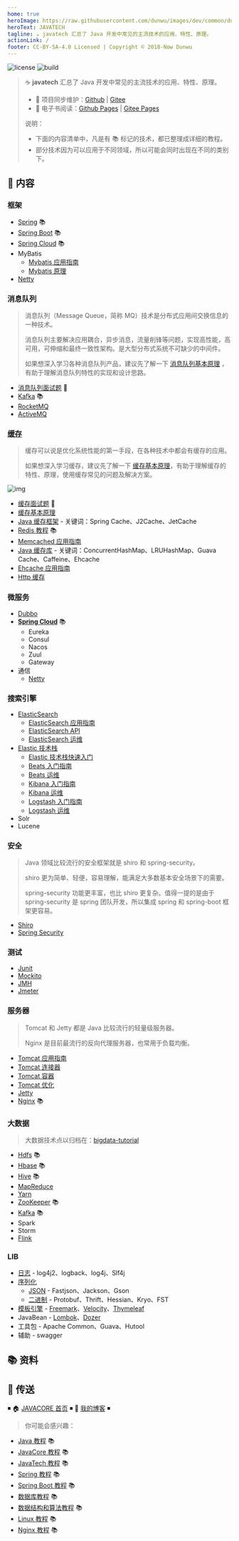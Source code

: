 ```yaml
---
home: true
heroImage: https://raw.githubusercontent.com/dunwu/images/dev/common/dunwu-logo-200.png
heroText: JAVATECH
tagline: ☕ javatech 汇总了 Java 开发中常见的主流技术的应用、特性、原理。
actionLink: /
footer: CC-BY-SA-4.0 Licensed | Copyright © 2018-Now Dunwu
---
```


![license](https://badgen.net/github/license/dunwu/javatech)
![build](https://travis-ci.com/dunwu/javatech.svg?branch=master)

> ☕ **javatech** 汇总了 Java 开发中常见的主流技术的应用、特性、原理。
>
> - 🔁 项目同步维护：[Github](https://github.com/dunwu/javatech/) | [Gitee](https://gitee.com/turnon/javatech/)
> - 📖 电子书阅读：[Github Pages](https://dunwu.github.io/javatech/) | [Gitee Pages](http://turnon.gitee.io/javatech/)
>
> 说明：
>
> - 下面的内容清单中，凡是有 📚 标记的技术，都已整理成详细的教程。
> - 部分技术因为可以应用于不同领域，所以可能会同时出现在不同的类别下。

## 📖 内容

### 框架

- [Spring](https://dunwu.github.io/spring-tutorial/) 📚
- [Spring Boot](https://dunwu.github.io/spring-boot-tutorial/) 📚
- [Spring Cloud](https://github.com/dunwu/spring-cloud-tutorial) 📚
- MyBatis
  - [Mybatis 应用指南](framework/Mybatis应用指南.md)
  - [Mybatis 原理](framework/Mybatis原理.md)
- [Netty](soa/netty.md)

### 消息队列

> 消息队列（Message Queue，简称 MQ）技术是分布式应用间交换信息的一种技术。
>
> 消息队列主要解决应用耦合，异步消息，流量削锋等问题，实现高性能，高可用，可伸缩和最终一致性架构。是大型分布式系统不可缺少的中间件。
>
> 如果想深入学习各种消息队列产品，建议先了解一下 [消息队列基本原理](https://github.com/dunwu/blog/blob/master/source/_posts/theory/mq.md) ，有助于理解消息队列特性的实现和设计思路。

- [消息队列面试题](mq/mq-interview.md) 💯
- [Kafka](https://github.com/dunwu/bigdata-tutorial/tree/master/docs/kafka) 📚
- [RocketMQ](mq/rocketmq.md)
- [ActiveMQ](mq/activemq.md)

### [缓存](cache)

> 缓存可以说是优化系统性能的第一手段，在各种技术中都会有缓存的应用。
>
> 如果想深入学习缓存，建议先了解一下 [缓存基本原理](https://github.com/dunwu/blog/blob/master/source/_posts/theory/cache.md)，有助于理解缓存的特性、原理，使用缓存常见的问题及解决方案。

![img](https://raw.githubusercontent.com/dunwu/images/dev/snap/20200710163555.png)

- [缓存面试题](cache/cache-interview.md) 💯
- [缓存基本原理](https://github.com/dunwu/blog/blob/master/source/_posts/theory/cache.md)
- [Java 缓存框架](cache/cache-framework.md) - 关键词：Spring Cache、J2Cache、JetCache
- [Redis 教程](https://github.com/dunwu/db-tutorial/tree/master/docs/nosql/redis) 📚
- [Memcached 应用指南](cache/memcached.md)
- [Java 缓存库](cache/cache-libs.md) - 关键词：ConcurrentHashMap、LRUHashMap、Guava Cache、Caffeine、Ehcache
- [Ehcache 应用指南](cache/ehcache.md)
- [Http 缓存](cache/http-cache.md)

### 微服务

- [Dubbo](soa/dubbo.md)
- [**Spring Cloud**](https://github.com/dunwu/spring-cloud-tutorial) 📚
  - Eureka
  - Consul
  - Nacos
  - Zuul
  - Gateway
- 通信
  - [Netty](soa/netty.md)

### 搜索引擎

- [ElasticSearch](search/elasticsearch)
  - [ElasticSearch 应用指南](search/elasticsearch/elasticsearch-quickstart.md)
  - [ElasticSearch API](search/elasticsearch/elasticsearch-api.md)
  - [ElasticSearch 运维](search/elasticsearch/elasticsearch-ops.md)
- [Elastic 技术栈](search)
  - [Elastic 技术栈快速入门](search/elastic-quickstart.md)
  - [Beats 入门指南](search/elastic-beats.md)
  - [Beats 运维](search/elastic-beats-ops.md)
  - [Kibana 入门指南](search/elastic-kibana.md)
  - [Kibana 运维](search/elastic-kibana-ops.md)
  - [Logstash 入门指南](search/elastic-logstash.md)
  - [Logstash 运维](search/elastic-logstash-ops.md)
- Solr
- Lucene

### 安全

> Java 领域比较流行的安全框架就是 shiro 和 spring-security。
>
> shiro 更为简单、轻便，容易理解，能满足大多数基本安全场景下的需要。
>
> spring-security 功能更丰富，也比 shiro 更复杂。值得一提的是由于 spring-security 是 spring 团队开发，所以集成 spring 和 spring-boot 框架更容易。

- [Shiro](security/shiro.md)
- [Spring Security](security/spring-security.md)

### 测试

- [Junit](test/junit.md)
- [Mockito](test/mockito.md)
- [JMH](test/jmh.md)
- [Jmeter](test/jmeter.md)

### 服务器

> Tomcat 和 Jetty 都是 Java 比较流行的轻量级服务器。
>
> Nginx 是目前最流行的反向代理服务器，也常用于负载均衡。

- [Tomcat 应用指南](server/Tomcat应用指南.md)
- [Tomcat 连接器](server/Tomcat连接器.md)
- [Tomcat 容器](server/Tomcat容器.md)
- [Tomcat 优化](server/Tomcat优化.md)
- [Jetty](server/jetty.md)
- [Nginx](https://github.com/dunwu/nginx-tutorial) 📚

### 大数据

> 大数据技术点以归档在：[bigdata-tutorial](https://github.com/dunwu/bigdata-tutorial)

- [Hdfs](https://github.com/dunwu/bigdata-tutorial/blob/master/docs/hdfs) 📚
- [Hbase](https://github.com/dunwu/bigdata-tutorial/tree/master/docs/hbase) 📚
- [Hive](https://github.com/dunwu/bigdata-tutorial/tree/master/docs/hive) 📚
- [MapReduce](https://github.com/dunwu/bigdata-tutorial/blob/master/docs/mapreduce/mapreduce.md)
- [Yarn](https://github.com/dunwu/bigdata-tutorial/blob/master/docs/yarn.md)
- [ZooKeeper](https://github.com/dunwu/bigdata-tutorial/tree/master/docs/zookeeper) 📚
- [Kafka](https://github.com/dunwu/bigdata-tutorial/tree/master/docs/kafka) 📚
- Spark
- Storm
- [Flink](https://github.com/dunwu/bigdata-tutorial/tree/master/docs/flink)

### LIB

- [日志](lib/javalib-log.md) - log4j2、logback、log4j、Slf4j
- [序列化](lib/serialized/)
  - [JSON](lib/serialized/javalib-json.md) - Fastjson、Jackson、Gson
  - [二进制](lib/serialized/javalib-binary.md) - Protobuf、Thrift、Hessian、Kryo、FST
- [模板引擎](lib/template) - [Freemark](lib/template/freemark.md)、[Velocity](lib/template/velocity.md)、[Thymeleaf](lib/template/thymeleaf.md)
- JavaBean - [Lombok](lib/bean/lombok.md)、[Dozer](lib/bean/dozer.md)
- 工具包 - Apache Common、Guava、Hutool
- 辅助 - swagger

## 📚 资料

## 🚪 传送

◾ 🏠 [JAVACORE 首页](https://github.com/dunwu/javacore) ◾ 🎯 [我的博客](https://github.com/dunwu/blog) ◾

> 你可能会感兴趣：

- [Java 教程](https://github.com/dunwu/java-tutorial) 📚
- [JavaCore 教程](https://dunwu.github.io/javacore/) 📚
- [JavaTech 教程](https://dunwu.github.io/javatech/) 📚
- [Spring 教程](https://dunwu.github.io/spring-tutorial/) 📚
- [Spring Boot 教程](https://dunwu.github.io/spring-boot-tutorial/) 📚
- [数据库教程](https://dunwu.github.io/db-tutorial/) 📚
- [数据结构和算法教程](https://dunwu.github.io/algorithm-tutorial/) 📚
- [Linux 教程](https://dunwu.github.io/linux-tutorial/) 📚
- [Nginx 教程](https://github.com/dunwu/nginx-tutorial/) 📚
